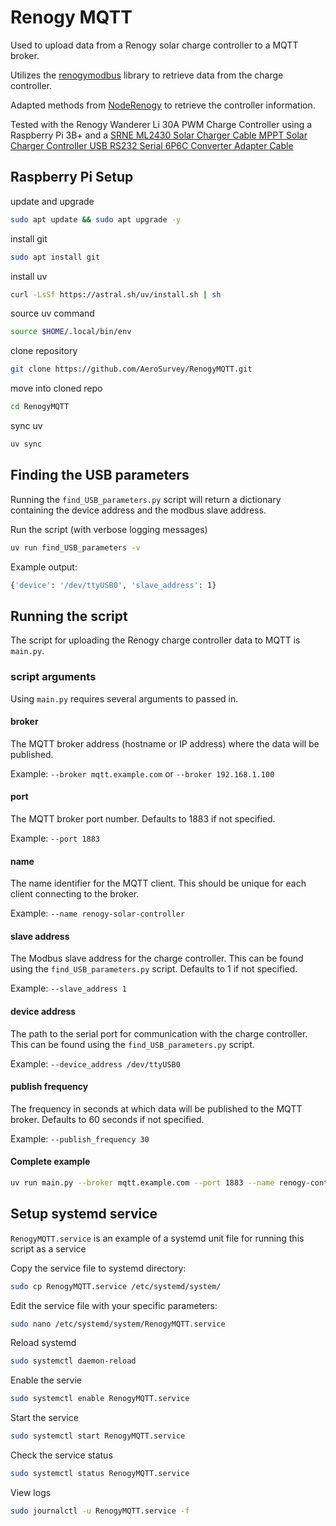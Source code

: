 # Renogy MQTT

Used to upload data from a Renogy solar charge controller to a MQTT broker.

Utilizes the [renogymodbus](https://github.com/rosswarren/renogymodbus) library to retrieve data from the charge controller.

Adapted methods from [NodeRenogy](https://github.com/sophienyaa/NodeRenogy) to retrieve the controller information.

Tested with the Renogy Wanderer Li 30A PWM Charge Controller using a Raspberry Pi 3B+ and a [SRNE ML2430 Solar Charger Cable MPPT Solar Charger Controller USB RS232 Serial 6P6C Converter Adapter Cable](https://www.amazon.com/dp/B07JGRJR4V)

## Raspberry Pi Setup

update and upgrade
```bash
sudo apt update && sudo apt upgrade -y
```

install git
```bash
sudo apt install git
```

install uv
```bash
curl -LsSf https://astral.sh/uv/install.sh | sh
```

source uv command
```bash
source $HOME/.local/bin/env
```

clone repository
```bash
git clone https://github.com/AeroSurvey/RenogyMQTT.git
```

move into cloned repo
```bash
cd RenogyMQTT
```

sync uv
```bash
uv sync
```

## Finding the USB parameters

Running the `find_USB_parameters.py` script will return a dictionary containing the device address and the modbus slave address.

Run the script (with verbose logging messages)
```bash
uv run find_USB_parameters -v
```

Example output:
```bash
{'device': '/dev/ttyUSB0', 'slave_address': 1}
```

## Running the script

The script for uploading the Renogy charge controller data to MQTT is `main.py`.

### script arguments

Using `main.py` requires several arguments to passed in.

#### broker

The MQTT broker address (hostname or IP address) where the data will be published.

Example: `--broker mqtt.example.com` or `--broker 192.168.1.100`

#### port

The MQTT broker port number. Defaults to 1883 if not specified.

Example: `--port 1883`

#### name

The name identifier for the MQTT client. This should be unique for each client connecting to the broker.

Example: `--name renogy-solar-controller`

#### slave address

The Modbus slave address for the charge controller. This can be found using the `find_USB_parameters.py` script. Defaults to 1 if not specified.

Example: `--slave_address 1`

#### device address

The path to the serial port for communication with the charge controller. This can be found using the `find_USB_parameters.py` script.

Example: `--device_address /dev/ttyUSB0`

#### publish frequency

The frequency in seconds at which data will be published to the MQTT broker. Defaults to 60 seconds if not specified.

Example: `--publish_frequency 30`

#### Complete example

```bash
uv run main.py --broker mqtt.example.com --port 1883 --name renogy-controller --slave_address 1 --device_address /dev/ttyUSB0 --publish_frequency 60
```

## Setup systemd service

`RenogyMQTT.service` is an example of a systemd unit file for running this script as a service

Copy the service file to systemd directory:

```bash
sudo cp RenogyMQTT.service /etc/systemd/system/
```

Edit the service file with your specific parameters:
```bash
sudo nano /etc/systemd/system/RenogyMQTT.service
```

Reload systemd
```bash
sudo systemctl daemon-reload
```

Enable the servie
```bash
sudo systemctl enable RenogyMQTT.service
```

Start the service
```bash
sudo systemctl start RenogyMQTT.service
```

Check the service status
```bash
sudo systemctl status RenogyMQTT.service
```

View logs
```bash
sudo journalctl -u RenogyMQTT.service -f
```